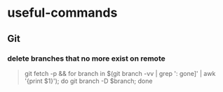 # useful-commands
## Git
### delete branches that no more exist on remote 
> git fetch -p && for branch in $(git branch -vv | grep ': gone]' | awk '{print $1}'); do git branch -D $branch; done
